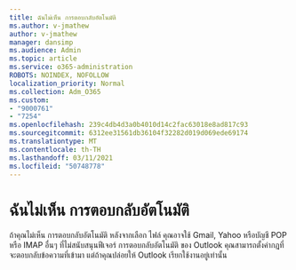 ```yaml
---
title: ฉันไม่เห็น การตอบกลับอัตโนมัติ
ms.author: v-jmathew
author: v-jmathew
manager: dansimp
ms.audience: Admin
ms.topic: article
ms.service: o365-administration
ROBOTS: NOINDEX, NOFOLLOW
localization_priority: Normal
ms.collection: Adm_O365
ms.custom:
- "9000761"
- "7254"
ms.openlocfilehash: 239c4db4d3a0b4010d14c2fac63018e8ad817c93
ms.sourcegitcommit: 6312ee31561db36104f32282d019d069ede69174
ms.translationtype: MT
ms.contentlocale: th-TH
ms.lasthandoff: 03/11/2021
ms.locfileid: "50748778"
---
```

# <a name="i-dont-see-automatic-replies"></a>ฉันไม่เห็น การตอบกลับอัตโนมัติ

ถ้าคุณไม่เห็น การตอบกลับอัตโนมัติ หลังจากเลือก ไฟล์ คุณอาจใช้ Gmail, Yahoo หรือบัญชี POP หรือ IMAP อื่นๆ ที่ไม่สนับสนุนฟีเจอร์ การตอบกลับอัตโนมัติ ของ Outlook คุณสามารถตั้งค่ากฎที่จะตอบกลับข้อความที่เข้ามา แต่ถ้าคุณปล่อยให้ Outlook เรียกใช้งานอยู่เท่านั้น
